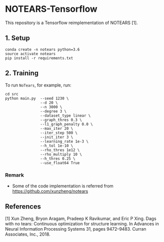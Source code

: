 # NOTEARS-Tensorflow

This repository is a Tensorflow reimplementation of NOTEARS [1].

## 1. Setup

```
conda create -n notears python=3.6
source activate notears
pip install -r requirements.txt
```

## 2. Training
To run `NoTears`, for example, run:

```
cd src
python main.py  --seed 1230 \
                --d 20 \
                --n 3000 \
                --degree 3 \
                --dataset_type linear \
                --graph_thres 0.3 \
                --l1_graph_penalty 0.0 \
                --max_iter 20 \
                --iter_step 500 \
                --init_iter 3 \
                --learning_rate 1e-3 \
                --h_tol 1e-10 \
                --rho_thres 1e12 \
                --rho_multiply 10 \
                --h_thres 0.25 \
                --use_float64 True 
```

### Remark
- Some of the code implementation is referred from https://github.com/xunzheng/notears

## References
[1] Xun Zheng, Bryon Aragam, Pradeep K Ravikumar, and Eric P Xing. Dags with no tears: Continuous optimization for structure learning. In Advances in Neural Information Processing Systems 31, pages 9472–9483. Curran Associates, Inc., 2018.

